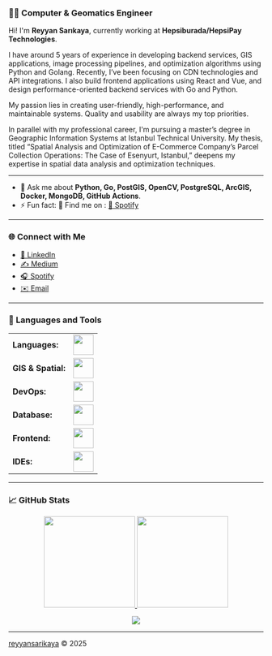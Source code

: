 ### 👩‍💻 Computer & Geomatics Engineer

Hi! I'm **Reyyan Sarıkaya**, currently working at **Hepsiburada/HepsiPay Technologies**.  

I have around 5 years of experience in developing backend services, GIS applications, image processing pipelines, and optimization algorithms using Python and Golang. Recently, I’ve been focusing on CDN technologies and API integrations. I also build frontend applications using React and Vue, and design performance-oriented backend services with Go and Python.

My passion lies in creating user-friendly, high-performance, and maintainable systems. Quality and usability are always my top priorities.

In parallel with my professional career, I'm pursuing a master’s degree in Geographic Information Systems at Istanbul Technical University. My thesis, titled “Spatial Analysis and Optimization of E-Commerce Company’s Parcel Collection Operations: The Case of Esenyurt, Istanbul,” deepens my expertise in spatial data analysis and optimization techniques.

---

- 💬 Ask me about **Python, Go, PostGIS, OpenCV, PostgreSQL, ArcGIS, Docker, MongoDB, GitHub Actions**.
- ⚡ Fun fact: 🎵 Find me on : [🔗 Spotify](https://open.spotify.com/user/reyyan.sarikaya?si=d2a1f42dbf464604)

---

### 🌐 Connect with Me

- [🔗 LinkedIn](https://www.linkedin.com/in/fatmareyyansarikaya/)
- [✍️ Medium](https://medium.com/@reyyansarikaya)
- [🎧 Spotify](https://open.spotify.com/user/reyyan.sarikaya?si=b506deb681ea417c)
- [✉️ Email](mailto:reyyansarikaya@gmail.com)

---

### 🧰 Languages and Tools
<table>
  <tr>
    <td><b>Languages:</b></td>
    <td><img height="40" src="https://skillicons.dev/icons?i=go,python"/></td>
  </tr>
  <tr>
    <td><b>GIS & Spatial:</b></td>
    <td><img height="40" src="https://skillicons.dev/icons?i=postgresql,postgis"/></td>
  </tr>
  <tr>
    <td><b>DevOps:</b></td>
    <td><img height="40" src="https://skillicons.dev/icons?i=docker,githubactions"/></td>
  </tr>
  <tr>
    <td><b>Database:</b></td>
    <td><img height="40" src="https://skillicons.dev/icons?i=postgresql,mongodb"/></td>
  </tr>
  <tr>
    <td><b>Frontend:</b></td>
    <td><img height="40" src="https://skillicons.dev/icons?i=html,css"/></td>
  </tr>
  <tr>
    <td><b>IDEs:</b></td>
    <td><img height="40" src="https://skillicons.dev/icons?i=pycharm,vscode,webstorm"/></td>
  </tr>
</table>

---

### 📈 GitHub Stats
<div align="center">
  <a href="https://github.com/reyyansarikaya">
    <img height="180em" src="https://github-readme-stats.vercel.app/api/top-langs?username=reyyansarikaya&show_icons=true&locale=en&layout=compact&theme=tokyonight"/>
    <img height="180em" src="https://github-readme-stats.vercel.app/api?username=reyyansarikaya&show_icons=true&locale=en&layout=compact&theme=tokyonight"/>
  </a>
</div>

<p align="center">
  <a href="https://github.com/reyyansarikaya">
    <img src="https://github-readme-streak-stats.herokuapp.com/?user=reyyansarikaya&theme=tokyonight"/>
  </a>
</p>

---

[reyyansarikaya](https://github.com/reyyansarikaya) © 2025
